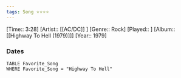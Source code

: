 ```yaml
---
tags: Song ⭐⭐⭐⭐ 
---
```

[Time:: 3:28]
[Artist:: [[AC/DC]] ]
[Genre:: Rock]
[Played:: ]
[Album:: [[Highway To Hell (1979)]]]
[Year:: 1979]
### Dates
````dataview
TABLE Favorite_Song
WHERE Favorite_Song = "Highway To Hell"
````